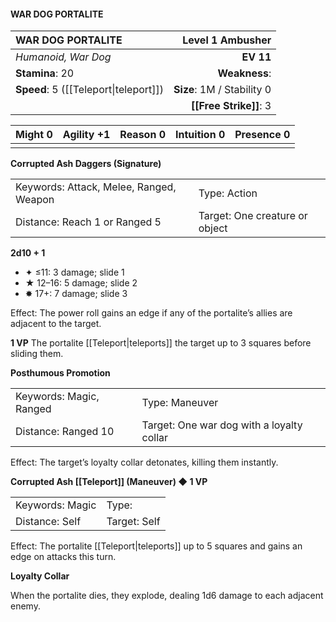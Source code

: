 #### WAR DOG PORTALITE

| WAR DOG PORTALITE                     |       **Level 1 Ambusher** |
| :------------------------------------ | -------------------------: |
| *Humanoid, War Dog*                   |                  **EV 11** |
| **Stamina**: 20                       |              **Weakness**: |
| **Speed**: 5 ([[Teleport\|teleport]]) | **Size**: 1M / Stability 0 |
|                                       |     **[[Free Strike]]**: 3 |

| **Might** 0 | **Agility** +1 | **Reason** 0 | **Intuition** 0 | **Presence** 0 |
| ----------- | -------------- | ------------ | --------------- | -------------- |
|             |                |              |                 |                |

**Corrupted Ash Daggers (Signature)**

|                                         |                                |
| :-------------------------------------- | :----------------------------- |
| Keywords: Attack, Melee, Ranged, Weapon | Type: Action                   |
| Distance: Reach 1 or Ranged 5           | Target: One creature or object |

**2d10 + 1**

- ✦ ≤11: 3 damage; slide 1
- ★ 12–16: 5 damage; slide 2
- ✸ 17+: 7 damage; slide 3

Effect: The power roll gains an edge if any of the portalite’s allies are adjacent to the target.

****1 VP****
The portalite [[Teleport|teleports]] the target up to 3 squares before sliding them.

**Posthumous Promotion**

|                         |                                           |
| :---------------------- | :---------------------------------------- |
| Keywords: Magic, Ranged | Type: Maneuver                            |
| Distance: Ranged 10     | Target: One war dog with a loyalty collar |

Effect: The target’s loyalty collar detonates, killing them instantly.

**Corrupted Ash [[Teleport]] (Maneuver) ◆ 1 VP**

|                 |              |
| :-------------- | :----------- |
| Keywords: Magic | Type:        |
| Distance: Self  | Target: Self |

Effect: The portalite [[Teleport|teleports]] up to 5 squares and gains an edge on attacks this turn.

**Loyalty Collar**

When the portalite dies, they explode, dealing 1d6 damage to each adjacent enemy.
